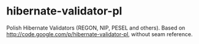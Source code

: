 hibernate-validator-pl
======================

Polish Hibernate Validators (REGON, NIP, PESEL and others). Based on http://code.google.com/p/hibernate-validator-pl, without seam reference.
